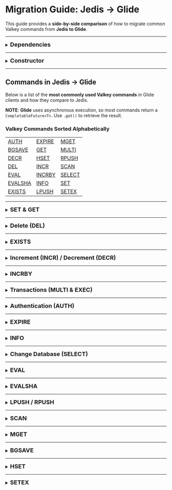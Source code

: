 # **Migration Guide: Jedis → Glide**  

This guide provides a **side-by-side comparison** of how to migrate common Valkey commands from **Jedis to Glide**.

---

<details>
<summary><b style="font-size:18px;">Dependencies</b></summary>

There are 4 types of classifiers for Valkey GLIDE which are
```
osx-aarch_64
linux-aarch_64
linux-x86_64
```

Gradle:
- Copy the snippet and paste it in the `build.gradle` dependencies section.
- **IMPORTANT** must include a `classifier` to specify your platform.
```groovy
// osx-aarch_64
dependencies {
    implementation group: 'io.valkey', name: 'valkey-glide', version: '1.+', classifier: 'osx-aarch_64'
}

// linux-aarch_64
dependencies {
    implementation group: 'io.valkey', name: 'valkey-glide', version: '1.+', classifier: 'linux-aarch_64'
}

// linux-x86_64
dependencies {
    implementation group: 'io.valkey', name: 'valkey-glide', version: '1.+', classifier: 'linux-x86_64'
}

// with osdetector
plugins {
    id "com.google.osdetector" version "1.7.3"
}
dependencies {
    implementation group: 'io.valkey', name: 'valkey-glide', version: '1.+', classifier: osdetector.classifier
}
```

Maven:
- **IMPORTANT** must include a `classifier`. Please use this dependency block, or both the dependency and the extension blocks if you're using `os-maven-plugin`, and add it to the pom.xml file.
```xml

<!--osx-aarch_64-->
<dependency>
   <groupId>io.valkey</groupId>
   <artifactId>valkey-glide</artifactId>
   <classifier>osx-aarch_64</classifier>
   <version>[1.0.0,2.0.0)</version>
</dependency>

<!--linux-aarch_64-->
<dependency>
   <groupId>io.valkey</groupId>
   <artifactId>valkey-glide</artifactId>
   <classifier>linux-aarch_64</classifier>
   <version>[1.0.0,2.0.0)</version>
</dependency>

<!--linux-x86_64-->
<dependency>
   <groupId>io.valkey</groupId>
   <artifactId>valkey-glide</artifactId>
   <classifier>linux-x86_64</classifier>
   <version>[1.0.0,2.0.0)</version>
</dependency>

<!--with os-maven-plugin-->
<build>
    <extensions>
        <extension>
            <groupId>kr.motd.maven</groupId>
            <artifactId>os-maven-plugin</artifactId>
        </extension>
    </extensions>
</build>
<dependencies>
    <dependency>
        <groupId>io.valkey</groupId>
        <artifactId>valkey-glide</artifactId>
        <classifier>${os.detected.classifier}</classifier>
        <version>[1.0.0,2.0.0)</version>
    </dependency>
</dependencies>
```

SBT:
- **IMPORTANT** must include a `classifier`. Please use this dependency block and add it to the build.sbt file.
```scala
// osx-aarch_64
libraryDependencies += "io.valkey" % "valkey-glide" % "1.+" classifier "osx-aarch_64"

// linux-aarch_64
libraryDependencies += "io.valkey" % "valkey-glide" % "1.+" classifier "linux-aarch_64"

// linux-x86_64
libraryDependencies += "io.valkey" % "valkey-glide" % "1.+" classifier "linux-x86_64"
```

</details>

---
<details>
<summary><b style="font-size:18px;">Constructor</b></summary>

- In **Jedis**, multiple constructors allow for various connection configurations.  
- In **Glide**, connections are established through a **single configuration object**, which comes **pre-configured with best practices**.

Glide **requires minimal configuration changes**, typically for:  
- **Timeout settings**  
- **TLS**  
- **Read from replica**  
- **User authentication (username & password)**  

For advanced configurations, refer to the **[Glide Wiki - Java](https://github.com/valkey-io/valkey-glide/wiki/Java-Wrapper)**.

**No Connection Pool Needed:** Glide’s **async API** efficiently handles multiple requests with a **single connection**.

---

### Standalone Mode

### Jedis  
```java
import redis.clients.jedis.Jedis;

Jedis jedis = new Jedis("localhost", 6379);
```

### Glide  
```java
import glide.api.GlideClient;
import glide.api.models.configuration.GlideClientConfiguration;

GlideClientConfiguration config = GlideClientConfiguration.builder()
    .address(NodeAddress.builder()
        .host("localhost")
        .port(6379)
        .build())
    .build();

GlideClient glideClient = GlideClient.createClient(config).get();
```

---
### Cluster Mode

### Jedis  
```java
import redis.clients.jedis.DefaultJedisClientConfig;
import redis.clients.jedis.JedisCluster;

JedisCluster jedisCluster = new JedisCluster(
    Set.of(new HostAndPort(HOST, PORT)),
    DefaultJedisClientConfig.builder()
        .ssl(USE_SSL)
        .build()
);
```

### Glide  
```java
import glide.api.GlideClusterClient;
import glide.api.models.configuration.GlideClusterClientConfiguration;
import glide.api.models.configuration.NodeAddress;

GlideClusterClientConfiguration config =
    GlideClusterClientConfiguration.builder()
        .address(NodeAddress.builder()
            .host(HOST)
            .port(PORT)
            .build())
        .useTLS(USE_SSL)
        .build();

GlideClusterClient glideClusterClient = GlideClusterClient.createClient(clusterConfig).get();
```

---

## **Jedis vs. Glide Constructor Parameters**  

<span style="color: yellow; font-size:20px;"><strong>NEED TO BE DONE</strong></span>

The table below compares **Jedis constructors** with **Glide configuration parameters**:

| **Jedis Constructor** | **Equivalent Glide Configuration** |
|----------------------|--------------------------------|
| `HostAndPort(String host, int port)` | `.address(NodeAddress.builder().host(cluster.getConfigurationEndpoint()).port(PORT).build())` |
| `int timeout` | N/A |
| `int maxAttempts` | N/A |
| `GenericObjectPoolConfig<Connection> poolConfig` | N/A |
| `String password` | N/A |
| `String user` | N/A |
| `String clientName` | N/A |
| `boolean ssl` | `.useTLS(useTLS)` |
| `Set<HostAndPort> clusterNodes` | N/A |
| `Cache clientSideCache` | N/A |
| `CacheConfig cacheConfig` | N/A |
| `Duration topologyRefreshPeriod` | N/A |
| `Duration maxTotalRetriesDuration` | N/A |
| `JedisClientConfig clientConfig` | N/A |
| `HostAndPortMapper hostAndPortMap` | N/A |

</details>

---

## **Commands in Jedis → Glide**  

Below is a list of the **most commonly used Valkey commands** in Glide clients and how they compare to Jedis.  

**NOTE**: **Glide** uses asynchronous execution, so most commands return a `CompletableFuture<T>`. Use `.get()` to retrieve the result.

### **Valkey Commands Sorted Alphabetically**  

| |  |  |
|----------|----------|----------|
| [AUTH](#auth) | [EXPIRE](#expire) | [MGET](#mget) |
| [BGSAVE](#bgsave) | [GET](#set-get) | [MULTI](#transaction) |
| [DECR](#incr-decr) | [HSET](#hset) | [RPUSH](#lpush-rpush) |
| [DEL](#del) | [INCR](#incr-decr) | [SCAN](#scan) |
| [EVAL](#eval) | [INCRBY](#incrby) | [SELECT](#select) |
| [EVALSHA](#evalsha) | [INFO](#info) | [SET](#set-get) |
| [EXISTS](#exists) | [LPUSH](#lpush-rpush) | [SETEX](#setex) |

---
<a id="set-get"></a>
<details>
<summary><b style="font-size:18px;">SET & GET</b></summary>

- Both Jedis and Glide support this in the same way.

### Jedis
```java
// Set a key-value pair
jedis.set("key", "value");

// Retrieve the value
String value = jedis.get("key");  // value = "value"
```

### Glide
```java
// Set a key-value pair
glideClient.set("key", "value").get();

// Retrieve the value
String value = glideClient.get("key").get();  // value = "value"
```

**Note:** The `.get()` is required in **Glide** because `get()` returns a **`CompletableFuture<String>`**.

</details>

---

<a id="del"></a>
<details>
<summary><b style="font-size:18px;">Delete (DEL)</b></summary>

The `DEL` command removes one or more keys from Valkey.

- In **Jedis**, `del()` takes a **single key** or **multiple keys**.
- In **Glide**, `del()` **requires an array (`String[]`)**.

### Jedis
```java
String[] Keys = { "key1", "key2" };

jedis.del(Keys);

String value1 = jedis.get("key1"); // null
String value2 = jedis.get("key2"); // null
```

### Glide
```java
String[] Keys = { "key1", "key2" };

glideClient.del(Keys).get();

String value1 = glideClient.get("key1").get(); // null
String value2 = glideClient.get("key2").get(); // null
```

</details>

---
<a id="exists"></a>
<details>
<summary><b style="font-size:18px;">EXISTS</b></summary>

The `EXISTS` command checks if a key exists in Valkey.

- In Jedis, exists(String key) returns true if the key exists. If given multiple keys (String... keys), it returns the number of existing keys.
- In **Glide**, `exists()` takes a **list of keys (`String[]`)** and returns a **Long** indicating how many of the provided keys exist.

### Single key

### Jedis
```java
boolean res1 = jedis.exists("new_key"); // false

// Set a key-value pair
jedis.set("new_key", "value");

boolean res2 = jedis.exists("new_key"); // true
```

### Glide
```java
// Check if the key exists and return the number of keys that exist
Long res = glideClient.exists(new String[] { "new_key" }).get(); // 0

// Set a key-value pair
glideClient.set("new_key", "value").get();

// Check again
Long res2 = glideClient.exists(new String[] { "new_key" }).get(); // 1
```
---

### Multiple keys

### Jedis
```java
String[] keys = { "new_key1", "new_key2" };

long res1 = jedis.exists(keys); // 0

// Set the new keys
jedis.set("new_key1", "value1");
jedis.set("new_key2", "value2");

long res2 = jedis.exists(keys);  // 2
```

### Glide
```java
String[] keys = { "new_key1", "new_key2" };

long res1 = glideClient.exists(keys).get(); // 0

// Set the new keys
glideClient.set("new_key1", "value1").get();
glideClient.set("new_key2", "value2").get();

long res2 = glideClient.exists(keys).get();  // 2
```

</details>

---
<a id="incr-decr"></a>
<details>
<summary><b style="font-size:18px;">Increment (INCR) / Decrement (DECR)</b></summary>

The `INCR` command **increments** the value of a key by **1**, while `DECR` **decrements** it by **1**.  
- Both **Jedis** and **Glide** support these commands with the same syntax and behavior.  
- The key must contain an **integer value**, otherwise, Valkey will return an error.  

### Jedis
```java
jedis.set("key", "1");
jedis.incr("key"); // key = 2
jedis.decr("key"); // key = 1
```

### Glide
```java
glideClient.set("key", "1").get();
glideClient.incr("key").get(); // key = 2
glideClient.decr("key").get(); // key = 1
```

</details>

---

<a id="incrby"></a>
<details>
<summary><b style="font-size:18px;">INCRBY</b></summary>

The `INCRBY` command increases the **value of a key** by a specified amount.  
- Works **the same way** in **both** Jedis and Glide.  

### Jedis
```java
long counter = jedis.incrBy("counter", 3); // counter: 3
```

### Glide
```java
long res = glideClient.incrBy("counter", 3).get(); // counter: 3
```

</details>

---

<a id="transaction"></a>
<details>
<summary><b style="font-size:18px;">Transactions (MULTI & EXEC)</b></summary>

The `MULTI` command starts a Valkey transaction.  
The `EXEC` command executes all queued commands in the transaction.

- In **Jedis**, transactions are started using `jedis.multi()`.
- In **Glide**, transactions are represented as a `Transaction` object.

### Jedis
```java
// Start a transaction
Transaction transaction = jedis.multi();

// Add commands to the transaction
transaction.set("key", "value");
transaction.incr("counter");
transaction.get("key");

// Execute the transaction
List<Object> result = transaction.exec();
System.out.println(result); // Output: [OK, 1, value]
```

### Glide
```java
import glide.api.models.Transaction;

// Initialize a transaction object
Transaction transaction = new Transaction();

// Add commands to the transaction
transaction.set("key", "value");
transaction.incr("counter");
transaction.get("key");

// Execute the transaction
Object[] result = glideClient.exec(transaction).get();
System.out.println(Arrays.toString(result)); // Output: [OK, 1, value]
```

</details>

---
<a id="auth"></a>
<details>
<summary><b style="font-size:18px;">Authentication (AUTH)</b></summary>

The `AUTH` command is used to authenticate a Valkey connection with a password.

- In **Jedis**, authentication is done via `auth()`.
- In **Glide**, authentication is handled using `updateConnectionPassword()`.

### Jedis
```java
// Returns OK if the password is correct, otherwise returns an error
String res = jedis.auth("111");
```

### Glide
```java
// Returns OK if the password is correct, otherwise returns an error
glideClient.updateConnectionPassword("newPassword", true).get();
```

**Note:** Setting `immediateAuth = false` allows the client to use the new password for future connections without re-authentication.

</details>

---

<a id="expire"></a>
<details>
<summary><b style="font-size:18px;">EXPIRE</b></summary>

The `EXPIRE` command sets a time-to-live (TTL) for a key.

- **Both** Jedis and Glide support this **in the same way**.

### Jedis
```java
jedis.expire("key", 2);
```

### Glide
```java
glideClient.expire("key", 2).get();
```

</details>

---
<a id="info"></a>
<details>
<summary><b style="font-size:18px;">INFO</b></summary>

The `INFO` command retrieves detailed information about the Valkey server, including memory usage, connected clients, and database statistics.

- **Both** Jedis and Glide support this command **in the same way**.

### Jedis
```java
String info = jedis.info();
```

### Glide
```java
String info = glideClient.info().get();
```
</details>

---
<a id="select"></a>
<details>
<summary><b style="font-size:18px;">Change Database (SELECT)</b></summary>

The `SELECT` command switches between Valkey databases.

- **Both** Jedis and Glide support this **in the same way**.

### Jedis
```java
String res = jedis.select(1); // Output: OK
```

### Glide
```java
String res = glideClient.select(1).get(); // Output: OK
```

</details>

---

<a id="eval"></a>
<details>
<summary><b style="font-size:18px;">EVAL</b></summary>

The `EVAL` command executes Lua scripts in Valkey.

- In **Jedis**, Lua scripts are executed using `eval()`.
- In **Glide**, Lua scripts are executed via `invokeScript()` using a `Script` object.  
The `Script` class wraps the Lua script, and the second parameter (`boolean binaryOutput`) controls the output format:  
`false` returns a **String**, while `true` returns **binary data**.

### Jedis
```java
String script = "return 'Hello, Lua!'";
Object result = jedis.eval(script);
System.out.println(result); // Output: Hello, Lua!
```

### Glide
```java
Script luaScript = new Script("return 'Hello, Lua!'", false);
String result = (String) glideClient.invokeScript(luaScript).get();
System.out.println(result); // Output: Hello, Lua!
```

</details>

---
<a id="evalsha"></a>
<details>
<summary><b style="font-size:18px;">EVALSHA</b></summary>

The `EVALSHA` command is similar to `EVAL`, but instead of passing the Lua script directly, it uses a **SHA1 hash** of a pre-loaded script.

- In **Jedis**, the script must be preloaded using `scriptLoad()`.
- In **Glide**, `invokeScript()` is used with `ScriptOptions`.

### Jedis
```java
String script = "return redis.call('set', KEYS[1], ARGV[1]);";
String sha1 = jedis.scriptLoad(script);
Object result = jedis.evalsha(sha1, Arrays.asList("myKey"), Arrays.asList("10"));
System.out.println(result); // Output: OK
```

### Glide
```java
String script = "return server.call('set', KEYS[1], ARGV[1]);";
Script luaScript = new Script(script, false);
ScriptOptions scriptOptions = ScriptOptions.builder().key("myKey").arg("10").build();
String result = (String) glideClient.invokeScript(luaScript, scriptOptions).get();
System.out.println(result); // Output: OK
```

</details>

---
<a id="lpush-rpush"></a>
<details>
<summary><b style="font-size:18px;">LPUSH / RPUSH</b></summary>

The `LPUSH` and `RPUSH` commands add elements to a Valkey list.  
- **LPUSH** inserts at the **beginning**.  
- **RPUSH** inserts at the **end**.  
- This command works **the same way** in both **Jedis and Glide**.  

### Jedis
```java
String[] strings = {"key1", "key2", "key3"};

long length_of_list = jedis.lpush("list", strings); // length_of_list = 3
```

### Glide
```java
String[] elements = {"key1", "key2", "key3"};

long length_of_list = glideClient.lpush("list", elements).get(); // length_of_list = 3
```

</details>

---

<a id="scan"></a>
<details>
<summary><b style="font-size:18px;">SCAN</b></summary>

The `SCAN` command iterates through **keys in the Valkey database** without blocking the server.  
- Both **Jedis** and **Glide** support scanning with or without `ScanParams`.  
- **Glide** supports **cluster mode scanning** to scan the entire cluster. [For more](https://github.com/valkey-io/valkey-glide/wiki/General-Concepts#cluster-scan).

### Jedis
```java
String cursor = ScanParams.SCAN_POINTER_START;
ScanResult<String> scanResult;

do {
    scanResult = jedis.scan(cursor);
    cursor = scanResult.getCursor();

    List<String> keys = scanResult.getResult();
    String keyList = String.join(", ", keys);

    System.out.println("\nSCAN iteration: " + keyList);
} while (!cursor.equals(ScanParams.SCAN_POINTER_START));
```

### Glide
```java
String cursor = "0";
Object[] result;

do {
    result = glideClient.scan(cursor).get();
    cursor = result[0].toString();

    Object[] stringResults = (Object[]) result[1];
    String keyList = Arrays.stream(stringResults)
        .map(obj -> (String) obj)
        .collect(Collectors.joining(", "));

    System.out.println("\nSCAN iteration: " + keyList);
} while (!cursor.equals("0"));
```
</details>

---
<a id="mget"></a>
<details>
<summary><b style="font-size:18px;">MGET</b></summary>

The `MGET` command retrieves the values of multiple keys from Valkey.  

- In **Jedis**, `mget()` returns a **`List<String>`**.  
- In **Glide**, `mget()` returns a **`String[]`**.  

### Jedis  
```java
String[] keys = new String[] { "key1", "key2", "key3" };
List<String> values = jedis.mget(keys);
```

### Glide  
```java
String[] keys = new String[] {"key1", "key2", "key3"};
String[] values = glideClient.mget(keys).get();
```

</details>

---
<a id="bgsave"></a>
<details>
<summary><b style="font-size:18px;">BGSAVE</b></summary>

The `BGSAVE` command asynchronously saves the dataset to disk without blocking operations.  

- **Jedis:** Supports `bgsave()`.  
- **Glide:** Not available. Let us know if you’d like this feature added.  

### Jedis  
```java
jedis.bgsave();
```

### Glide  
Currently unavailable in Glide.

</details>

---
<a id="hset"></a>
<details>
<summary><b style="font-size:18px;">HSET</b></summary>

The `HSET` command sets multiple field-value pairs in a hash.  

- Both **Jedis** and **Glide** support this in the same way.  

### Jedis  
```java
Map<String, String> map = new HashMap<>();
map.put("key1", "value1");
map.put("key2", "value2");

long result = jedis.hset("my_hash", map);
System.out.println(result); // Output: 2 - Indicates that 2 fields were successfully set in the hash "my_hash"
```

### Glide  
```java
Map<String, String> map = new HashMap<>();
map.put("key1", "value1");
map.put("key2", "value2");

long result = glideClient.hset("my_hash", map).get();
System.out.println(result); // Output: 2 - Indicates that 2 fields were successfully set in the hash "my_hash"
```
</details>

---

<a id="setex"></a>
<details>
<summary><b style="font-size:18px;">SETEX</b></summary>

The `SETEX` command sets a key with an expiration time.  

- In **Jedis**, `setex()` is a dedicated function.  
- In **Glide**, expiration is handled using `SetOptions` within the `set()` command.  

### Jedis  
```java
jedis.setex("key", 1, "value");
```

### Glide  
```java
SetOptions options = SetOptions.builder().expiry(Expiry.Seconds(1L)).build();

glideClient.set("key", "value", options);
```

</details>



























